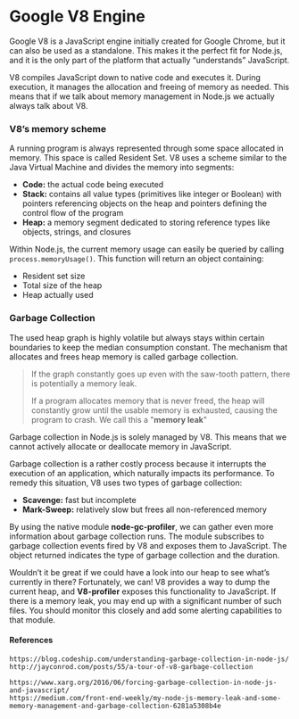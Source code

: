 # Google V8 Engine

Google V8 is a JavaScript engine initially created for Google Chrome, but it can also be used as a standalone. This makes it the perfect fit for Node.js, and it is the only part of the platform that actually “understands” JavaScript.

V8 compiles JavaScript down to native code and executes it. During execution, it manages the allocation and freeing of memory as needed. This means that if we talk about memory management in Node.js we actually always talk about V8.

### V8’s memory scheme

A running program is always represented through some space allocated in memory. This space is called Resident Set. V8 uses a scheme similar to the Java Virtual Machine and divides the memory into segments:

* **Code:** the actual code being executed
* **Stack:** contains all value types \(primitives like integer or Boolean\) with pointers referencing objects on the heap and pointers defining the control flow of the program
* **Heap:** a memory segment dedicated to storing reference types like objects, strings, and closures

Within Node.js, the current memory usage can easily be queried by calling `process.memoryUsage()`. This function will return an object containing:

* Resident set size
* Total size of the heap
* Heap actually used

### Garbage Collection

The used heap graph is highly volatile but always stays within certain boundaries to keep the median consumption constant. The mechanism that allocates and frees heap memory is called garbage collection.

> If the graph constantly goes up even with the saw-tooth pattern, there is potentially a memory leak.
>
> If a program allocates memory that is never freed, the heap will constantly grow until the usable memory is exhausted, causing the program to crash. We call this a "**memory leak**"

Garbage collection in Node.js is solely managed by V8. This means that we cannot actively allocate or deallocate memory in JavaScript.

Garbage collection is a rather costly process because it interrupts the execution of an application, which naturally impacts its performance. To remedy this situation, V8 uses two types of garbage collection:

* **Scavenge:** fast but incomplete
* **Mark-Sweep:** relatively slow but frees all non-referenced memory

By using the native module **node-gc-profiler**, we can gather even more information about garbage collection runs. The module subscribes to garbage collection events fired by V8 and exposes them to JavaScript. The object returned indicates the type of garbage collection and the duration.

Wouldn’t it be great if we could have a look into our heap to see what’s currently in there? Fortunately, we can! V8 provides a way to dump the current heap, and **V8-profiler** exposes this functionality to JavaScript. If there is a memory leak, you may end up with a significant number of such files. You should monitor this closely and add some alerting capabilities to that module.

#### References

```
https://blog.codeship.com/understanding-garbage-collection-in-node-js/
http://jayconrod.com/posts/55/a-tour-of-v8-garbage-collection

https://www.xarg.org/2016/06/forcing-garbage-collection-in-node-js-and-javascript/
https://medium.com/front-end-weekly/my-node-js-memory-leak-and-some-memory-management-and-garbage-collection-6281a5308b4e

```



